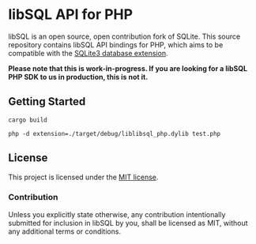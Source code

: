 # libSQL API for PHP

libSQL is an open source, open contribution fork of SQLite. This source repository contains libSQL API bindings for PHP, which aims to be compatible with the [SQLite3 database extension](https://www.php.net/manual/en/book.sqlite3.php).

**Please note that this is work-in-progress. If you are looking for a libSQL PHP SDK to us in production, this is not it.**

## Getting Started

```
cargo build
```

```
php -d extension=./target/debug/liblibsql_php.dylib test.php
```

## License

This project is licensed under the [MIT license].

### Contribution

Unless you explicitly state otherwise, any contribution intentionally submitted
for inclusion in libSQL by you, shall be licensed as MIT, without any additional
terms or conditions.

[MIT license]: https://github.com/penberg/libsql-php/blob/main/LICENSE
